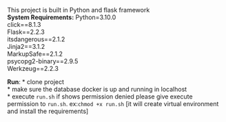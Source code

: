 This project is built in Python and flask framework<br />
**System Requirements:**
    Python=3.10.0<br />
    click==8.1.3<br />
    Flask==2.2.3<br />
    itsdangerous==2.1.2<br />
    Jinja2==3.1.2<br />
    MarkupSafe==2.1.2<br />
    psycopg2-binary==2.9.5<br />
    Werkzeug==2.2.3<br />

**Run**:
    * clone project<br />
    * make sure the database docker is up and running in localhost<br />
    * execute `run.sh` if shows permission denied please give execute permission to `run.sh`. ex:`chmod +x run.sh` [it will create virtual environment and install the requirements]
    
    